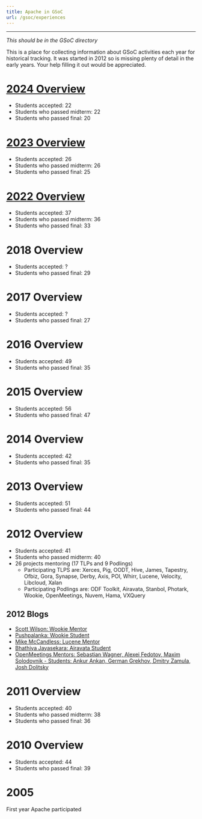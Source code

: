 ```yaml
---
title: Apache in GSoC
url: /gsoc/experiences
---
```

---

*This should be in the GSoC directory*

This is a place for
collecting information about GSoC activities each year for historical tracking. It 
was started in 2012 so is missing plenty of detail in the early years. Your help 
filling it out would be appreciated.

# [2024 Overview](/gsoc/experiences/gsoc-2024.html)

* Students accepted: 22
* Students who passed midterm: 22
* Students who passed final: 20

# [2023 Overview](/gsoc/experiences/gsoc-2023.html)

* Students accepted: 26
* Students who passed midterm: 26
* Students who passed final: 25

# [2022 Overview](/gsoc/experiences/gsoc-2022.html)

* Students accepted: 37
* Students who passed midterm: 36
* Students who passed final: 33

# 2018 Overview
  
  * Students accepted: ?
  * Students who passed final: 29

# 2017 Overview
  
  * Students accepted: ?
  * Students who passed final: 27

# 2016 Overview
  
  * Students accepted: 49
  * Students who passed final: 35

# 2015 Overview
  
  * Students accepted: 56
  * Students who passed final: 47

# 2014 Overview
  
  * Students accepted: 42
  * Students who passed final: 35

# 2013 Overview
  
  * Students accepted: 51
  * Students who passed final: 44

# 2012 Overview

  * Students accepted: 41
  * Students who passed midterm: 40
  * 26 projects mentoring (17 TLPs and 9 Podlings)
    * Participating TLPS are: Xerces, Pig, OODT, Hive, James, Tapestry, Ofbiz, 
Gora, Synapse, Derby, Axis, POI, Whirr, Lucene, Velocity, Libcloud, Xalan
    * Participating Podlings are: ODF Toolkit, Airavata, Stanbol, Photark, 
Wookie, OpenMeetings, Nuvem, Hama, VXQuery

## 2012 Blogs

  * [Scott Wilson: Wookie Mentor][1]
  * [Pushpalanka: Wookie Student][2]
  * [Mike McCandless: Lucene Mentor][3]
  * [Bhathiya Jayasekara: Airavata Student][4]
  * [OpenMeetings Mentors: Sebastian Wagner, Alexei Fedotov, Maxim Solodovnik - Students: Ankur Ankan, German Grekhov, Dmitry Zamula, Josh Dolitsky ][5]


# 2011 Overview

  * Students accepted: 40
  * Students who passed midterm: 38
  * Students who passed final: 36

# 2010 Overview
  
  * Students accepted: 44
  * Students who passed final: 39

# 2005

First year Apache participated 

  [1]: https://scottbw.wordpress.com/2012/08/22/wookie-adds-support-for-signed-widgets-thanks-to-google-summer-of-code/
  [2]: https://pushpalankajaya.blogspot.com/search/label/GSoC
  [3]: http://blog.mikemccandless.com/2012/08/lucenes-new-blockpostingsformat-thanks.html
  [4]: https://summerwithairavata.blogspot.com/
  [5]: https://blogs.apache.org/openmeetings/entry/google_summer_of_code_2012
